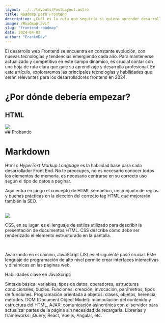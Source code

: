 ```yaml
---
layout: ../../layouts/PostLayout.astro
title: Roadmap para Frontend
description: ¿Cuál es la ruta que seguiría si quiero aprender desarrollo Frontend en 2024?
image: /Roadmap.avif
slug: "frontend-roadmap"
date: 2024-04-02
author: "FrankmDev"
---
```


El desarrollo web Frontend se encuentra en constante evolución, con nuevas tecnologías y tendencias emergiendo cada año. Para mantenerse actualizado y competitivo en este campo dinámico, es crucial contar con una hoja de ruta clara que guíe su aprendizaje y desarrollo profesional. En este artículo, exploraremos las principales tecnologías y habilidades que serán relevantes para los desarrolladores frontend en 2024.

<h1 class='postTitle'>¿Por dónde debería empezar?</h1>

<div class='flex gap-5 items-center'>
    <h2 class='text-3xl font-black'>HTML</h2>
    <img src='/Logos/HTML.webp' class='size-20 my-8'>
</div>

<Markdown>
## Probando
</Markdown>

# Markdown

Html o <i>HyperText Markup Language</i> es la habilidad base para cada desarrollador Front End. No te preocupes, no es necesario conocer todos los elementos de memoria, es necesario centrarse en su correcto uso según el tipo de datos a paginar.

Aquí entra en juego el concepto de HTML semántico, un conjunto de reglas y buenas prácticas en la elección del correcto tag HTML que mejorarán también la SEO.

</br>
<img src='/Logos/CSS.webp' class='size-20 my-8'>

CSS, en su lugar, es el lenguaje de estilos utilizado para describir la presentación de documentos HTML. CSS describe cómo debe ser renderizado el elemento estructurado en la pantalla.

</br>

Avanzando en el camino, JavaScript (JS) es el siguiente paso crucial. Este lenguaje de programación de alto nivel permite crear interfaces interactivas y dinámicas en las páginas web.

Habilidades clave en JavaScript:

Sintaxis básica: variables, tipos de datos, operadores, estructuras condicionales, bucles.
Funciones: creación, invocación, parámetros, tipos de funciones.
Programación orientada a objetos: clases, objetos, herencia, métodos.
DOM (Document Object Model): manipulación del contenido y estructura del HTML.
AJAX: comunicación asincrónica con el servidor para actualizar partes de la página sin necesidad de recargarla.
Librerías y frameworks: jQuery, React, Vue.js, Angular, etc.
